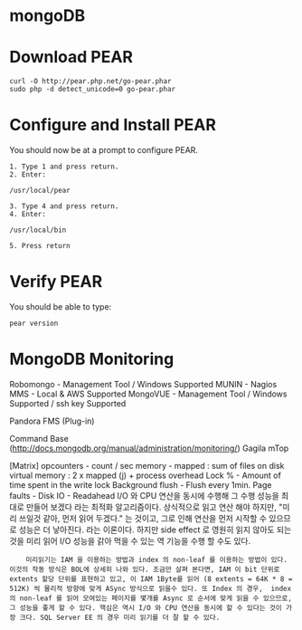 # mongoDB

# Download PEAR

	curl -O http://pear.php.net/go-pear.phar
	sudo php -d detect_unicode=0 go-pear.phar

# Configure and Install PEAR
You should now be at a prompt to configure PEAR.

	1. Type 1 and press return.
	2. Enter:

	/usr/local/pear
	
	3. Type 4 and press return.
	4. Enter:

	/usr/local/bin
    
	5. Press return

# Verify PEAR
You should be able to type:

	pear version

# MongoDB Monitoring
Robomongo - Management Tool / Windows Supported
MUNIN - Nagios
MMS - Local & AWS Supported
MongoVUE - Management Tool / Windows Supported / ssh key Supported

Pandora FMS (Plug-in)

Command Base (http://docs.mongodb.org/manual/administration/monitoring/)
Gagila
mTop

[Matrix]
opcounters - count / sec
memory - mapped : sum of files on disk
virtual memory : 2 x mapped (j) + process overhead
Lock % - Amount of time spent in the write lock
Background flush - Flush every 1min.
Page faults 
	- Disk IO
	- Readahead
		I/O 와 CPU 연산을 동시에 수행해 그 수행 성능을 최대로 만들어 보겠다 라는 최적화 알고리즘이다.
		상식적으로 읽고 연산 해야 하지만, "미리 쓰일것 같아, 먼저 읽어 두겠다." 는 것이고, 그로 인해 연산을 먼저 시작할 수 있으므로 성능은 더 낳아진다. 라는 이론이다. 하지만 side effect 로 영원히 읽지 않아도 되는 것을 미리 읽어 I/O 성능을 갉아 먹을 수 있는 역 기능을 수행 할 수도 있다.

		미리읽기는 IAM 을 이용하는 방법과 index 의 non-leaf 를 이용하는 방법이 있다. 이것의 작동 방식은 BOL에 상세히 나와 있다. 조금만 살펴 본다면, IAM 이 bit 단위로 extents 할당 단위를 표현하고 있고, 이 IAM 1Byte를 읽어 (8 extents = 64K * 8 = 512K) 씩 물리적 방향에 맞게 ASync 방식으로 읽을수 있다. 또 Index 의 경우,  index 의 non-leaf 를 읽어 모여있는 페이지를 몇개를 Async 로 순서에 맞게 읽을 수 있으므로, 그 성능을 좋게 할 수 있다. 핵심은 역시 I/O 와 CPU 연산을 동시에 할 수 있다는 것이 가장 크다. SQL Server EE 의 경우 미리 읽기를 더 잘 할 수 있다.
